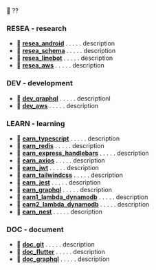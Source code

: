 <!-- ## CONCEPT -->
<!-- ![matt-kohr-matt-kohr-arcticbase-layout](https://user-images.githubusercontent.com/73060136/153707971-66535b74-dc7a-4157-8b36-15573edf5a7d.jpeg) -->

<!-- https://stackoverflow.com/questions/44810511/how-to-add-empty-spaces-into-md-markdown-readme-on-github -->

🧐 ??

### RESEA - research
- 📂 [**resea_android**](https://github.com/gooba-lap/a-resea-android) . . . . . description
- 📂 [**resea_schema**](https://github.com/gooba-lap/a-resea-schema) . . . . . description
- 📂 [**resea_linebot**](https://github.com/gooba-lap/a-resea-linebot) . . . . . description
- 📂 [**resea_aws**](https://github.com/gooba-lap/a-resea-aws) . . . . . description


### DEV - development
- 📂 [**dev_qraphql**](https://github.com/gooba-lap/a-dev-qraphql) . . . . . descriptionl
- 📂 [**dev_aws**](https://github.com/gooba-lap/a-dev-aws) . . . . . description 


### LEARN - learning
- 📂 [**earn_typescript**](https://github.com/gooba-lap/a-learn-typescript) . . . . . description            
- 📂 [**earn_redis**](https://github.com/gooba-lap/a-learn-Redis/settings) . . . . . description
- 📂 [**earn_express_handlebars**](https://github.com/gooba-lap/a-learn-express_handlebars) . . . . . description  
- 📂 [**earn_axios**](https://github.com/gooba-lap/a-learn-axios) . . . . . description                      
- 📂 [**earn_jwt**](https://github.com/gooba-lap/a-learn-jwt) . . . . . description               
- 📂 [**earn_tailwindcss**](https://github.com/gooba-lap/a-learn-tailwindcss) . . . . . description              
- 📂 [**earn_jest**](https://github.com/gooba-lap/a-learn-jest) . . . . . description                        
- 📂 [**earn_graphql**](https://github.com/gooba-lap/a-learn-graphql) . . . . . description       
- 📂 [**earn1_lambda_dynamodb**](https://github.com/gooba-lap/a-learn-lambda_dynamodb) . . . . . description        
- 📂 [**earn2_lambda_dynamodb**](https://github.com/gooba-lap/b-learn-lambda_dynamodb) . . . . . description  
- 📂 [**earn_nest**](https://github.com/gubalabs/earn_nest) . . . . . description       

### DOC - document
- 📂 [**doc_git**](https://github.com/gooba-lap/doc-git) . . . . . description  
- 📂 [**doc_flutter**](https://github.com/gooba-lap/doc-flutter) . . . . . description  
- 📂 [**doc_graphql**](https://github.com/gooba-lap/doc-graphql) . . . . . description 
